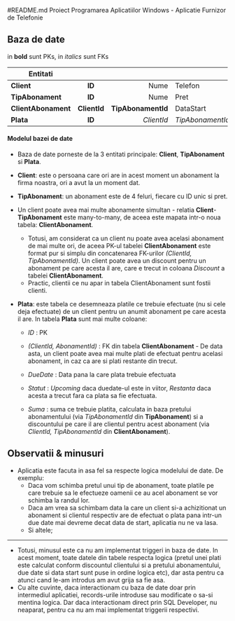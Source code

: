 #README.md
Proiect Programarea Aplicatiilor Windows - Aplicatie Furnizor de Telefonie


## Baza de date
in **bold** sunt PKs, in *italics* sunt FKs

| Entitati           |            |                |           |         |       |        |
| ------------------ |:----------:| --------------:| --------- | ------- | ----- | ------ |
| **Client**         | **ID**     | Nume           | Telefon   | Email   |       |        |
| **TipAbonament**   | **ID**     | Nume           | Pret      |         |       |        |
| **ClientAbonament** | **ClientId** | **TipAbonamentId** | DataStart | Discount |       |        |
| **Plata**          | **ID**     | *ClientId*     | *TipAbonamentId* | DueDate | Suma  | Statut |



#### Modelul bazei de date

- Baza de date porneste de la 3 entitati principale: **Client**, **TipAbonament** si **Plata**.

- **Client**: este o persoana care ori are in acest moment un abonament la firma noastra, ori a avut la un moment dat. 

- **TipAbonament**: un abonament este de 4 feluri, fiecare cu ID unic si pret.

- Un client poate avea mai multe abonamente simultan - relatia **Client**-**TipAbonament** este many-to-many, de aceea este mapata intr-o noua tabela: **ClientAbonament**. 
	- Totusi, am considerat ca un client nu poate avea acelasi abonament de mai multe ori, de aceea PK-ul tabelei **ClientAbonament** este format pur si simplu din concatenarea FK-urilor *(ClientId, TipAbonamentId)*. Un client poate avea un discount pentru un abonament pe care acesta il are, care e trecut in coloana *Discount* a tabelei **ClientAbonament**.
	- Practic, clientii ce nu apar in tabela ClientAbonament sunt fostii clienti.

- **Plata**: este tabela ce desemneaza platile ce trebuie efectuate (nu si cele deja efectuate) de un client pentru un anumit abonament pe care acesta il are. In tabela **Plata** sunt mai multe coloane:
	 - *ID* : PK
	 
	 - *(ClientId, AbonamentId)* : FK din tabela **ClientAbonament**
	  - De data asta, un client poate avea mai multe plati de efectuat pentru acelasi abonament, in caz ca are si plati restante din trecut. 
	 - *DueDate* : Data pana la care plata trebuie efectuata
	 
	 - *Statut* : *Upcoming* daca duedate-ul este in viitor, *Restanta* daca acesta a trecut fara ca plata sa fie efectuata.
	 
	 - *Suma* : suma ce trebuie platita, calculata in baza pretului abonamentului (via *TipAbonamentId* din **TipAbonament**) si a discountului pe care il are clientul pentru acest abonament (via *ClientId, TipAbonamentId* din **ClientAbonament**).



## Observatii & minusuri

- Aplicatia este facuta in asa fel sa respecte logica modelului de date. De exemplu:
	 - Daca vom schimba pretul unui tip de abonament, toate platile pe care trebuie sa le efectueze oamenii ce au acel abonament se vor schimba la randul lor.
	 - Daca am vrea sa schimbam data la care un client si-a achizitionat un abonament si clientul respectiv are de efectuat o plata pana intr-un due date mai devreme decat data de start, aplicatia nu ne va lasa.
	 - Si altele;
	 
------------
	 
	
- Totusi, minusul este ca nu am implementat triggeri in baza de date. In acest moment, toate datele din tabele respecta logica (pretul unei plati este calculat conform discountul clientului si a pretului abonamentului, due date si data start sunt puse in ordine logica etc), dar asta pentru ca atunci cand le-am introdus am avut grija sa fie asa.
- Cu alte cuvinte, daca interactionam cu baza de date doar prin intermediul aplicatiei, records-urile introduse sau modificate o sa-si mentina logica. Dar daca interactionam direct prin SQL Developer, nu neaparat, pentru ca nu am mai implementat triggerii respectivi.

